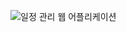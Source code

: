![일정 관리 웹 어플리케이션](https://user-images.githubusercontent.com/81097116/134401375-8f5b3084-8e5b-4c9e-a3ed-437f73463936.png)
